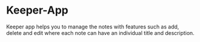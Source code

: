 # Keeper-App
Keeper app helps you to manage the notes with features such as add, delete and edit where each note can have an individual title and description.
